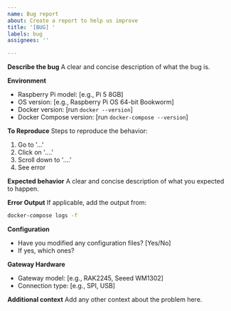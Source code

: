 ```yaml
---
name: Bug report
about: Create a report to help us improve
title: '[BUG] '
labels: bug
assignees: ''

---
```


**Describe the bug**
A clear and concise description of what the bug is.

**Environment**
- Raspberry Pi model: [e.g., Pi 5 8GB]
- OS version: [e.g., Raspberry Pi OS 64-bit Bookworm]
- Docker version: [run `docker --version`]
- Docker Compose version: [run `docker-compose --version`]

**To Reproduce**
Steps to reproduce the behavior:
1. Go to '...'
2. Click on '....'
3. Scroll down to '....'
4. See error

**Expected behavior**
A clear and concise description of what you expected to happen.

**Error Output**
If applicable, add the output from:
```bash
docker-compose logs -f
```

**Configuration**
- Have you modified any configuration files? [Yes/No]
- If yes, which ones?

**Gateway Hardware**
- Gateway model: [e.g., RAK2245, Seeed WM1302]
- Connection type: [e.g., SPI, USB]

**Additional context**
Add any other context about the problem here. 